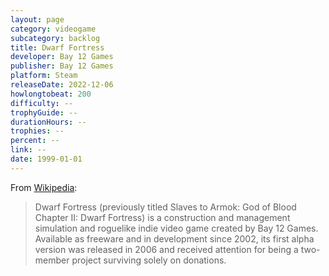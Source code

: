 ```yaml
---
layout: page
category: videogame
subcategory: backlog
title: Dwarf Fortress
developer: Bay 12 Games
publisher: Bay 12 Games
platform: Steam
releaseDate: 2022-12-06
howlongtobeat: 200
difficulty: --
trophyGuide: --
durationHours: --
trophies: --
percent: --
link: --
date: 1999-01-01
---
```


From [Wikipedia](https://en.wikipedia.org/wiki/Dwarf_Fortress):

> Dwarf Fortress (previously titled Slaves to Armok: God of Blood Chapter II: Dwarf Fortress) is a construction and management simulation and roguelike indie video game created by Bay 12 Games. Available as freeware and in development since 2002, its first alpha version was released in 2006 and received attention for being a two-member project surviving solely on donations.
